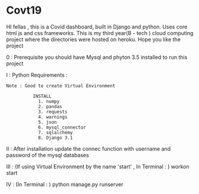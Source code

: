# Covt19


HI fellas , this is a Covid dashboard, built in Django and python. Uses core html js and css frameworks. 
This is my third year(B - tech ) cloud computing project where the directories were hosted on heroku. Hope you like the project 






0 : Prerequisite you should have Mysql and phyton 3.5 installed to run this project

I : Python Requirements : 

    Note : Good to create Virtual Environment 

              INSTALL 
                1. numpy
                2. pandas
                3. requests
                4. warnings
                5. json
                6. mysql_connector
                7. sqlalchemy
                8. Django 3.1

II : After installation update the connec function with username and password of the mysql databases

III : (If using Virtual Environment by the name 'start' , In Terminal : ) workon start

IV : (In Terminal : ) python manage.py runserver


